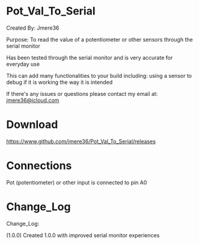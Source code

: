 # Pot_Val_To_Serial

Created By: Jmere36

Purpose: To read the value of a potentiometer or other sensors through the serial monitor

Has been tested through the serial monitor and is very accurate for everyday use

This can add many functionalities to your build including: using a sensor to debug if it is working the way it is intended

If there's any issues or questions please contact my email at: jmere36@icloud.com


# Download
https://www.github.com/jmere36/Pot_Val_To_Serial/releases


# Connections
Pot (potentiometer) or other input is connected to pin A0


# Change_Log
Change_Log:

(1.0.0) Created 1.0.0 with improved serial monitor experiences